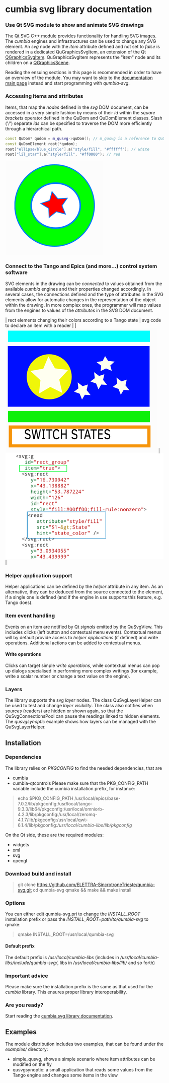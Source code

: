 # cumbia svg library documentation

### Use Qt SVG module to show and animate SVG drawings
The <a href="https://doc.qt.io/qt-5/qtsvg-module.html">Qt SVG C++ module</a> provides functionality for handling SVG images. The *cumbia* engines and
infrastructures can be used to change any SVG element.
An *svg* node with the *item* attribute defined and not set to *false* is
rendered in a dedicated QuGraphicsSvgItem, an extension of
the Qt <a href="https://doc.qt.io/qt-5/qgraphicssvgitem.html">QGraphicsSvgItem</a>.
QuGraphicsSvgItem represents the "*item*" node and its children on a
<a href="https://doc.qt.io/qt-5/qgraphicsscene.html">QGraphicsScene</a>.

Reading the ensuing sections in this page is recommended in order to have an overview of the module. You may want to skip 
to the <a href="html/index.html" title="qumbia-svg doc">documentation main page</a> instead and start programming with *qumbia-svg*.

### Accessing items and attributes
Items, that map the *nodes* defined in the *svg* DOM document, can be
accessed in a very simple fashion by means of their *id* within the *square brackets* operator
defined in the QuDom and QuDomElement classes. Slash ('/') separate *ids* can be
specified to traverse the DOM more efficiently through a hierarchical path.

```cpp
const QuDom* qudom = m_qusvg->quDom(); // m_qusvg is a reference to QuSvg
const QuDomElement root(*qudom);
root["ellipse/blue_circle"].a("style/fill", "#ffffff"); // white
root["lil_star"].a("style/fill", "#ff0000"); // red
```

![Fig 1. Items after changing style/fill property](screenshots/svg_circle_attributes_access.png "Fig 1. Items after changing style/fill property")


### Connect to the Tango and Epics (and more...) control system software
SVG elements in the drawing can be *connected* to values obtained from the available *cumbia* engines and their properties changed accordingly.
In several cases, the connections defined and the type of attributes in the SVG elements allow for automatic changes in the representation of 
the object within the drawing. In more complex ones, the programmer will map values from the engines to values of the *attributes* in the SVG
DOM document.

| rect elements changing their colors according to a Tango state  | svg code to declare an item with a reader                     |
| ![rect elements changing their colors according to a Tango state](screenshots/svg_demo.gif) | ![svg code snippet](screenshots/svg_read_src.png) |


### Helper application support
Helper applications can be defined by the *helper* attribute in any item. As an alternative, they can be deduced from the source connected to the element, if 
a single one is defined (and if the engine in use supports this feature, e.g. Tango does).


### Item event handling
Events on an item are notified by Qt *signals* emitted by the QuSvgView. This includes clicks
(left button and contextual menu events). Contextual
menus will by default provide access to *helper applications* (if defined) and
write operations.
Additional actions can be added to contextual menus.

#### Write operations
Clicks can target simple *write operations*, while contextual
menus can pop up dialogs specialised in performing more complex writings
(for example, write a scalar number or change a text value on the engine).


### Layers
The library supports the svg *layer* nodes. The class QuSvgLayerHelper can be used
to test and change *layer visibility*. The class also notifies when *sources*
(readers) are hidden or shown again, so that the QuSvgConnectionsPool can pause the
readings linked to hidden elements. The *qusvgsynoptic* example shows how layers can
be managed with the QuSvgLayerHelper.


## Installation

### Dependencies

The library relies on *PKGCONFIG* to find the needed dependencies, that are
- cumbia
- cumbia-qtcontrols
Please make sure that the PKG_CONFIG_PATH variable include the cumbia installation prefix, for instance:

> echo $PKG_CONFIG_PATH 
> /usr/local/epics/base-7.0.2/lib/pkgconfig:/usr/local/tango-9.3.3/lib64/pkgconfig:/usr/local/omniorb-4.2.3/lib/pkgconfig:/usr/local/zeromq-4.1.7/lib/pkgconfig:/usr/local/qwt-6.1.4/lib/pkgconfig:*/usr/local/cumbia-libs/lib/pkgconfig*


On the Qt side, these are the required modules:
- widgets
- xml
- svg
- opengl

### Download build and install

> git clone https://github.com/ELETTRA-SincrotroneTrieste/qumbia-svg.git
> cd qumbia-svg
> qmake && make && make install

### Options
You can either edit qumbia-svg.pri to change the *INSTALL_ROOT* installation prefix or pass the *INSTALL_ROOT=path/to/qumbia-svg* to qmake:

> qmake INSTALL_ROOT=/usr/local/qumbia-svg

#### Default prefix

The default prefix is */usr/local/cumbia-libs* (includes in */usr/local/cumbia-libs/include/qumbia-svg/*, libs in */usr/local/cumbia-libs/lib/* and so forth)

### Important advice

Please make sure the installation prefix is the same as that used for the *cumbia* library. This ensures proper library interoperability.

### Are you ready?
 
Start reading the <a href="html/index.html">cumbia svg library documentation</a>.

## Examples

The module distribution includes two examples, that can be found under the *examples/* directory:
- simple_qusvg, shows a simple scenario where item attributes can be modified on the fly
- qusvgsynoptic: a small application that reads some values from the Tango engine and changes some items in the view


